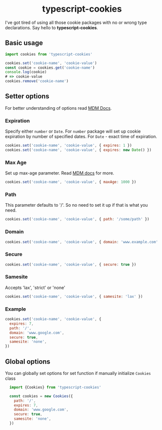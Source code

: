<h1 align="center">
  typescript-cookies
</h1>

I've got tired of using all those cookie packages with no or wrong type declarations. Say hello to <b>typescript-cookies</b>. 

## Basic usage

```js
import cookies from 'typescript-cookies'

cookies.set('cookie-name', 'cookie-value')
const cookie = cookies.get('cookie-name')
console.log(cookie)
# => cookie-value
cookies.remove('cookie-name')

```

## Setter options
For better understanding of options read [MDM Docs](https://developer.mozilla.org/en-US/docs/Web/API/Document/cookie).
### Expiration
Specify either ```number``` or ```Date```.
For ```number``` package will set up cookie expiration by number of specified dates.
For ```Date``` - exact time of expiration.

```js
cookies.set('cookie-name', 'cookie-value', { expires: 1 })
cookies.set('cookie-name', 'cookie-value', { expires: new Date() })
```

### Max Age
Set up max-age parameter. Read [MDM docs](https://developer.mozilla.org/en-US/docs/Web/API/Document/cookie) for more.
```js
cookies.set('cookie-name', 'cookie-value', { maxAge: 1000 })
```

### Path
This parameter defaults to '/'. So no need to set it up if that is what you need.
```js
cookies.set('cookie-name', 'cookie-value', { path: '/some/path' })
```

### Domain
```js
cookies.set('cookie-name', 'cookie-value', { domain: 'www.example.com' })
```

### Secure
```js
cookies.set('cookie-name', 'cookie-value', { secure: true })
```

### Samesite
Accepts 'lax', 'strict' or 'none'
```js
cookies.set('cookie-name', 'cookie-value', { samesite: 'lax' })
```

### Example
```js
cookies.set('cookie-name', 'cookie-value', {
  expires: 7,
  path: '/',
  domain: 'www.google.com',
  secure: true,
  samesite: 'none',
})
```

## Global options
You can globally set options for set function if manually initialize ```Cookies``` class

```js
  import {Cookies} from 'typescript-cookies'

  const cookies = new Cookies({
    path: '/',
    expires: 7,
    domain: 'www.google.com',
    secure: true,
    samesite: 'none',
  })
```
